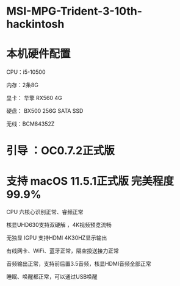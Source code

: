 # MSI-MPG-Trident-3-10th-hackintosh

# 本机硬件配置
CPU：i5-10500

内存：2条8G

显卡： 华擎 RX560 4G

硬盘：  BX500  256G SATA SSD

无线：BCM84352Z

# 引导 ：OC0.7.2正式版  

# 支持 macOS 11.5.1正式版  完美程度99.9%

CPU 六核心识别正常、睿频正常

核显UHD630支持双硬解 ，4K视频预览流畅

无独显 IGPU 支持HDMI 4K30HZ显示输出

有线网卡、WiFi、蓝牙正常，隔空投送接力正常

音频输出正常，支持前后置3.5音频，核显HDMI音频全部正常

睡眠、唤醒都正常，可以通过USB唤醒
